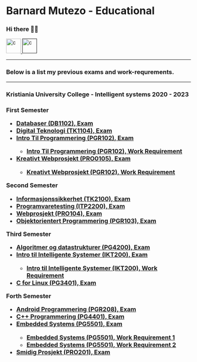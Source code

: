 # Barnard Mutezo - Educational

### Hi there 👋🏾

<div style="display: inline">
    <a href="https://github.com/benmutezo" target="_blank">
        <img src="https://github.githubassets.com/images/modules/logos_page/GitHub-Mark.png"
            alt="c" width="40" height="40" />
    </a>
    <a href="" target="_blank">
        <img src="https://upload.wikimedia.org/wikipedia/commons/thumb/c/ca/LinkedIn_logo_initials.png/640px-LinkedIn_logo_initials.png"
            alt="c" width="40" height="40" />
    </a>
</div>

<hr/>
<h3> Below is a list my previous exams and work-requrements.</h3>
<hr/>

<h3>Kristiania University College - Intelligent systems 2020 - 2023 <h3/>
<div>
    <p>First Semester </p>
     <ul>
        <li><a href=""> Databaser (DB1102), Exam </a></li>
        <li><a href=""> Digital Teknologi (TK1104), Exam </a></li>
        <li><a href=""> Intro Til Programmering (PGR102), Exam </a></li>
        <ul>
            <li><a href=""> Intro Til Programmering (PGR102), Work Requirement </a></li>
        </ul>
        <li><a href=""> Kreativt Webprosjekt (PRO0105), Exam </a></li>
        <ul>
            <li><a href=""> Kreativt Webprosjekt (PGR102), Work Requirement </a></li>
        </ul>
     <ul>
</div>
<div>
    <p>Second Semester </p>
     <ul>
        <li><a href=""> Informasjonssikkerhet (TK2100), Exam </a></li>
        <li><a href=""> Programvaretesting (ITP2200), Exam </a></li>
        <li><a href=""> Webprosjekt (PRO104), Exam </a></li>
        <li><a href=""> Objektorientert Programmering (PGR103), Exam </a></li>
     </ul>
</div>   
<div>
    <p>Third Semester </p>
     <ul>
        <li><a href=""> Algoritmer og datastrukturer (PG4200), Exam </a></li>
        <li><a href=""> Intro til Intelligente Systemer (IKT200), Exam </a></li>
        <ul>
            <li><a href=""> Intro til Intelligente Systemer (IKT200), Work Requirement </a></li>
        </ul>
        <li><a href=""> C for Linux (PG3401), Exam </a></li>
     </ul>
</div>
<div>
    <p>Forth Semester </p>
     <ul>
        <li><a href=""> Android Programmering (PGR208), Exam </a></li>
        <li><a href=""> C++ Programmering (PG4401), Exam </a></li>
        <li><a href=""> Embedded Systems (PG5501), Exam </a></li>
        <ul>
            <li><a href=""> Embedded Systems (PG5501), Work Requirement 1 </a></li>
            <li><a href=""> Embedded Systems (PG5501), Work Requirement 2 </a></li>
        </ul>
        <li><a href=""> Smidig Prosjekt (PRO201), Exam </a></li>
     </ul>
</div>       
